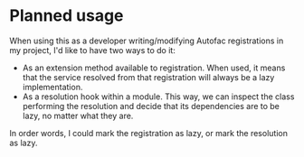 # Planned usage
When using this as a developer writing/modifying Autofac registrations in my project, I'd like to have two ways to do it:

* As an extension method available to registration. When used, it means that the service resolved from that registration will always be a lazy implementation.
* As a resolution hook within a module. This way, we can inspect the class performing the resolution and decide that its dependencies are to be lazy, no matter what they are.

In order words, I could mark the registration as lazy, or mark the resolution as lazy.